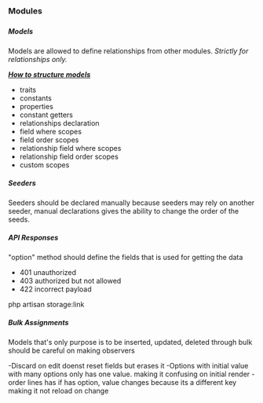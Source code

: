 <h3>Modules <h3>

<h5>Models</h5>
<p>Models are allowed to define relationships from other modules. <i>Strictly for relationships only.</i></p>
<p><u><b><i>How to structure models</i></b></u></p>
<ul>
<li>traits</li>
<li>constants</li>
<li>properties</li>
<li>constant getters</li>
<li>relationships declaration</li>
<li>field where scopes</li>
<li>field order scopes</li>
<li>relationship field where scopes</li>
<li>relationship field order scopes</li>
<li>custom scopes</li>
</ul>

<h5>Seeders</h5>
<p>Seeders should be declared manually because seeders may rely on another seeder, manual declarations gives the ability to change the order of the
seeds.</p>


<h5>API Responses</h5>
<p>"option" method should define the fields that is used for getting the data</p>

<ul>
<li>401 unauthorized</li>
<li>403 authorized but not allowed</li>
<li>422 incorrect payload</li>
</ul>


php artisan storage:link

<h5>Bulk Assignments</h5>
<p>Models that's only purpose is to be inserted, updated, deleted through bulk should be careful on making observers</p>



-Discard on edit doenst reset fields but erases it
-Options with initial value with many options only has one value. making it confusing on initial render
-order lines has if has option, value changes because its a different key making it not reload on change
